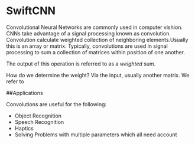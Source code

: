 # SwiftCNN

Convolutional Neural Networks are commonly used in computer vishion. CNNs take advantage of a signal processing known as convolution. Convolution calculate weighted collection of neighboring elements.Usually this is an array or matrix. Typically, convolutions are used in signal processing to sum a collection of matrices within position of one another. 

The output of this operation is referred to as a _weighted_ sum. 

How do we determine the weight? Via the input, usually another matrix. We refer to 

##Applications 

Convolutions are useful for the following:

- Object Recognition
- Speech Recognition
- Haptics
- Solving Problems with multiple parameters which all need account
  
